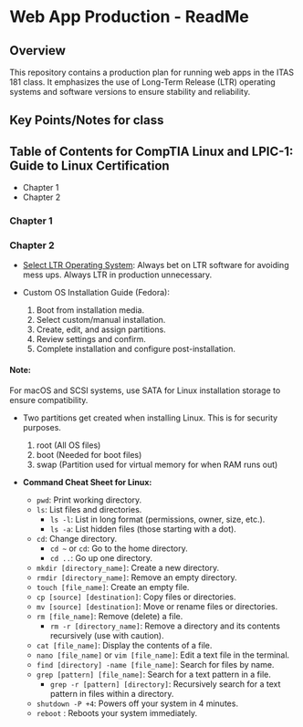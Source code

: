 # Web App Production - ReadMe

## Overview

This repository contains a production plan for running web apps in the ITAS 181 class. It emphasizes the use of Long-Term Release (LTR) operating systems and software versions to ensure stability and reliability.

## Key Points/Notes for class

## Table of Contents for CompTIA Linux and LPIC-1: Guide to Linux Certification

- Chapter 1
- Chapter 2

### Chapter 1

### Chapter 2

- [Select LTR Operating System](#select-ltr-operating-system): Always bet on LTR software for avoiding mess ups. Always LTR in production unnecessary.
- Custom OS Installation Guide (Fedora):

  1. Boot from installation media.
  2. Select custom/manual installation.
  3. Create, edit, and assign partitions.
  4. Review settings and confirm.
  5. Complete installation and configure post-installation.

#### Note:

For macOS and SCSI systems, use SATA for Linux installation storage to ensure compatibility.

- Two partitions get created when installing Linux. This is for security purposes.
  1. root (All OS files)
  2. boot (Needed for boot files)
  3. swap (Partition used for virtual memory for when RAM runs out)

- **Command Cheat Sheet for Linux:**

  - `pwd`: Print working directory.
  - `ls`: List files and directories.
    - `ls -l`: List in long format (permissions, owner, size, etc.).
    - `ls -a`: List hidden files (those starting with a dot).
  - `cd`: Change directory.
    - `cd ~` or `cd`: Go to the home directory.
    - `cd ..`: Go up one directory.
  - `mkdir [directory_name]`: Create a new directory.
  - `rmdir [directory_name]`: Remove an empty directory.
  - `touch [file_name]`: Create an empty file.
  - `cp [source] [destination]`: Copy files or directories.
  - `mv [source] [destination]`: Move or rename files or directories.
  - `rm [file_name]`: Remove (delete) a file.
    - `rm -r [directory_name]`: Remove a directory and its contents recursively (use with caution).
  - `cat [file_name]`: Display the contents of a file.
  - `nano [file_name]` or `vim [file_name]`: Edit a text file in the terminal.
  - `find [directory] -name [file_name]`: Search for files by name.
  - `grep [pattern] [file_name]`: Search for a text pattern in a file.
    - `grep -r [pattern] [directory]`: Recursively search for a text pattern in files within a directory.
  - `shutdown -P +4`: Powers off your system in 4 minutes.
  - `reboot` : Reboots your system immediately.